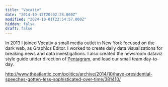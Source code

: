 ```yaml
---
title: "Vocativ"
date: "2014-10-13T20:02:28.000Z"
modified: "2024-10-01T22:54:57.000Z"
hidden: false
draft: false
---
```

In 2013 I joined [Vocativ](https://en.wikipedia.org/wiki/Vocativ) a small media outlet in New York focused on the dark web, as Graphics Editor. I worked to create daily data visualizations for breaking news and data investigations. I also created the newsroom dataviz style guide under direction of [Pentagram](https://en.wikipedia.org/wiki/Pentagram_(design_firm)), and lead our small team day-to-day.

<http://www.theatlantic.com/politics/archive/2014/10/have-presidential-speeches-gotten-less-sophisticated-over-time/381410/>